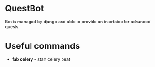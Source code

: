 # QuestBot
Bot is managed by django and able to provide an interfaice for advanced quests.


# Useful commands

* **fab celery** - start celery beat